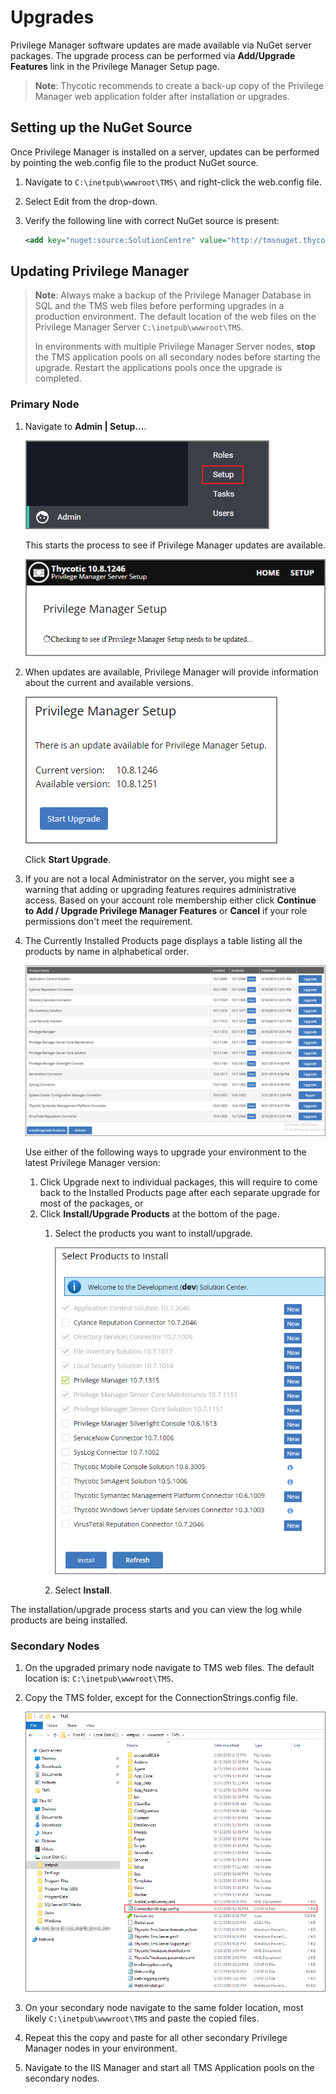 [title]: # (Upgrades)
[tags]: # (new version)
[priority]: # (1701)
# Upgrades

Privilege Manager software updates are made available via NuGet server packages. The upgrade process can be performed via __Add/Upgrade Features__ link in the Privilege Manager Setup page.

>**Note**: Thycotic recommends to create a back-up copy of the Privilege Manager web application folder after installation or upgrades.

## Setting up the NuGet Source

Once Privilege Manager is installed on a server, updates can be performed by pointing the web.config file to the product NuGet source.

1. Navigate to `C:\inetpub\wwwroot\TMS\` and right-click the web.config file.
1. Select Edit from the drop-down.
1. Verify the following line with correct NuGet source is present:

   ```xml
   <add key="nuget:source:SolutionCentre" value="http://tmsnuget.thycotic.com/nuget/" />`
   ```

## Updating Privilege Manager

>**Note**: Always make a backup of the Privilege Manager Database in SQL and the TMS web files before performing upgrades in a production environment. The default location of the web files on the Privilege Manager Server `C:\inetpub\wwwroot\TMS`.
>
>In environments with multiple Privilege Manager Server nodes, __stop__ the TMS application pools on all secondary nodes before starting the upgrade. Restart the applications pools once the upgrade is completed.

### Primary Node

1. Navigate to __Admin | Setup...__.

   ![select setup](images/select-setup.png "Select the Setup menu option under Admin")

   This starts the process to see if Privilege Manager updates are available.

   ![check setup](images/setup-check.png "Setup is checking if updates are available")
1. When updates are available, Privilege Manager will provide information about the current and available versions.

   ![start upgrade](images/setup-start.png "Setup provided version information with Start Upgrade option")

   Click __Start Upgrade__.
1. If you are not a local Administrator on the server, you might see a warning that adding or upgrading features requires administrative access. Based on your account role membership either click __Continue to Add / Upgrade Privilege Manager Features__ or __Cancel__ if your role permissions don't meet the requirement.
1. The Currently Installed Products page displays a table listing all the products by name in alphabetical order.

   ![Installed Products overview](images/package-screen.png)

   Use either of the following ways to upgrade your environment to the latest Privilege Manager version:
   1. Click Upgrade next to individual packages, this will require to come back to the Installed Products page after each separate upgrade for most of the packages, or
   1. Click __Install/Upgrade Products__ at the bottom of the page.
      1. Select the products you want to install/upgrade.

         ![Select which products to install](images/install-products-select.png)
      1. Select __Install__.

The installation/upgrade process starts and you can view the log while products are being installed.

### Secondary Nodes

1. On the upgraded primary node navigate to TMS web files. The default location is: `C:\inetpub\wwwroot\TMS`.
1. Copy the TMS folder, except for the ConnectionStrings.config file.

   ![Copy TMS folder on primary node](images/copy-tms.png)
1. On your secondary node navigate to the same folder location, most likely `C:\inetpub\wwwroot\TMS` and paste the copied files.
1. Repeat this the copy and paste for all other secondary Privilege Manager nodes in your environment.
1. Navigate to the IIS Manager and start all TMS Application pools on the secondary nodes.
